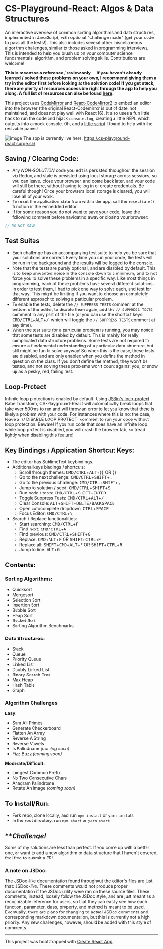 # CS-Playground-React: Algos & Data Structures

An interactive overview of common sorting algorithms and data structures, implemented in JavaScript, with optional "challenge mode" (get your code to pass all the tests!). This also includes several other miscellaneous algorithm challenges, similar to those asked in programming interviews. This is intended to help you brush up on your computer science fundamentals, algorithm, and problem solving skills. Contributions are welcome!

__This is meant as a reference / review only &mdash; if you haven't already learned / solved these problems on your own, I recommend giving them a try in the editor first before looking at the solution code! If you get stuck, there are plenty of resources accessible right through the app to help you along. A full list of resources can also be found [here](https://github.com/no-stack-dub-sack/cs-playground-react/blob/master/RESOURCES.md).__

This project uses [CodeMirror](https://codemirror.net/) and [React-CodeMirror2](https://github.com/scniro/react-codemirror2/) to embed an editor into the browser (the original React-Codemirror is out of date, not maintained, and does not play well with React 16). It also uses a fun little hack to run the code and hijack `console.log`, creating a little REPL which outputs into a mock console. Oh, and a [little script](https://github.com/lingtalfi/simpledrag) I found to help with the resizable panes!

![image](https://user-images.githubusercontent.com/18563015/35986973-89bb7ec8-0cc8-11e8-8fe1-55f00cc50fb1.png)
The app is currently live here: https://cs-playground-react.surge.sh/

## Saving / Clearing Code:
- Any _NON-SOLUTION_ code you edit is persisted throughout the session via Redux, and state is persisted using local storage across sessions, so you can leave, close your browser, and come back later, and your code will still be there, without having to log in or create credentials. Be careful though! Once your browsers local storage is cleared, you will lose all of your work.
- To reset the application state from within the app, call the `resetState()` function in the embedded editor.
- If for some reason you do not want to save your code, leave the following comment before navigating away or closing your browser:
```js
// DO NOT SAVE
```

## Test Suites
- Each challenge has an accompanying test suite to help you be sure that your solutions are correct. Every time you run your code, the tests will be run in the background and the results will be logged to the console.
- Note that the tests are purely optional, and are disabled by default. This is to keep unwanted noise in the console down to a minimum, and to not force you to solve these problems in a specific way. Like most things in programming, each of these problems have several different solutions. In order to test them, I had to pick one way to solve each, and test for that way. This might be limiting if you want to choose an completely different approach to solving a particular problem.
- To enable the tests, delete the `// SUPPRESS TESTS` comment at the bottom of the editor, to disable them again, add the `// SUPPRESS TESTS` comment to any part of the file (or you can use the shortcut keys: <kbd>CMD/CTRL</kbd>+<kbd>ALT</kbd>+<kbd>/</kbd>, which will toggle the `// SUPPRESS TESTS` comment at any time).
- When the test suite for a particular problem is running, you may notice that some tests are disabled by default. This is mainly for really complicated data structure problems. Some tests are not required to ensure a fundamental understanding of a particular data structure, but still might be fun to solve anyway! So when this is the case, these tests are disabled, and are only enabled when you define the method in question on the class. If you don't define the method, they won't be tested, and not solving these problems won't count against you, or show up as a pesky, red, failing test.

## Loop-Protect
Infinite loop protection is enabled by default. Using [JSBin's loop-protect](https://github.com/jsbin/loop-protect) Babel transform, CS-Playground-React will automatically break loops that take over 500ms to run and will throw an error to let you know that there is likely a problem with your code. For instances where this is not the case, leave a \`// DISABLE LOOP PROTECT\` comment to run your code without loop protection. Beware! If you run code that does have an infinite loop while loop protect is disabled, you will crash the browser tab, so tread lightly when disabling this feature!

## Key Bindings / Application Shortcut Keys:
- The editor has SublimeText keybindings.
- Additional keys bindings / shortcuts:
  - Scroll through themes: <kbd>CMD/CTRL</kbd>+<kbd>ALT</kbd>+(<kbd>{</kbd> OR <kbd>}</kbd>)
  - Go to the next challenge: <kbd>CMD/CTRL</kbd>+<kbd>SHIFT</kbd>+<kbd>.</kbd>
  - Go to the previous challenge: <kbd>CMD/CTRL</kbd>+<kbd>SHIFT</kbd>+<kbd>,</kbd>
  - Jump to solution / seed: <kbd>CMD/CTRL</kbd>+<kbd>SHIFT</kbd>+<kbd>S</kbd>
  - Run code / tests: <kbd>CMD/CTRL</kbd>+<kbd>SHIFT</kbd>+<kbd>ENTER</kbd>
  - Toggle Suppress Tests: <kbd>CMD/CTRL</kbd>+<kbd>ALT</kbd>+<kbd>/</kbd>
  - Clear Console: <kbd>ALT</kbd>+<kbd>SHIFT</kbd>+<kbd>DELTE/BACKSPACE</kbd>
  - Open autocomplete dropdown: <kbd>CTRL</kbd>+<kbd>SPACE</kbd>
  - Focus Editor: <kbd>CMD/CTRL</kbd>+<kbd>\\</kbd>
- Search / Replace functionalities:
  - Start searching: <kbd>CMD/CTRL</kbd>+<kbd>F</kbd>
  - Find next: <kbd>CMD/CTRL</kbd>+<kbd>G</kbd>
  - Find previous: <kbd>CMD/CTRL</kbd>+<kbd>SHIFT</kbd>+<kbd>G</kbd>
  - Replace: <kbd>CMD</kbd>+<kbd>ALT</kbd>+<kbd>F</kbd> OR <kbd>SHIFT</kbd>+<kbd>CTRL</kbd>+<kbd>F</kbd>
  - Replace all: <kbd>SHIFT</kbd>+<kbd>CMD</kbd>+<kbd>ALT</kbd>+<kbd>F</kbd> OR <kbd>SHIFT</kbd>+<kbd>CTRL</kbd>+<kbd>R</kbd>
  - Jump to line: <kbd>ALT</kbd>+<kbd>G</kbd>

## Contents:
### Sorting Algorithms:
- Quicksort
- Mergesort
- Selection Sort
- Insertion Sort
- Bubble Sort
- Heap Sort
- Bucket Sort
- Sorting Algorithm Benchmarks

### Data Structures:
- Stack
- Queue
- Priority Queue
- Linked List
- Doubly Linked List
- Binary Search Tree
- Max Heap
- Hash Table
- Graph

### Algorithm Challenges
**Easy:**
- Sum All Primes
- Generate Checkerboard
- Flatten An Array
- Reverse A String
- Reverse Vowels
- Is Palindrome _(coming soon)_
- Fizz Buzz _(coming soon)_

**Moderate/Difficult:**
- Longest Common Prefix
- No Two Consecutive Chars
- Anagram Palindrome
- Rotate An Image _(coming soon)_

## To Install/Run:
- Fork repo, clone locally, and run `npm install` or `yarn install`
- In the root directory, run `npm start` or `yarn start`

## \*\*_Challenge!_
Some of my solutions are less than perfect. If you come up with a better one, or want to add a new algorithm or data structure that I haven't covered, feel free to submit a PR!

### A note on JSDoc:
The [JSDoc](https://github.com/jsdoc3/jsdoc)-like documentation found throughout the editor's files are just that: JSDoc-_like_. These comments would not produce proper documentation if the JSDoc utility were ran on these source files. These comments, instead, loosely follow the JSDoc style, and are just meant as a recognizable reference for users, so that they can easily see how each function, parameter, class, property, and method is meant to be used. Eventually, there are plans for changing to actual JSDoc comments and corresponding markdown documentation, but this is currently not a high priority. Any new challenges, however, should be added with this style of comments.

***

This project was bootstrapped with [Create React App](https://github.com/facebookincubator/create-react-app).

<kbd><kbd><kbd><kbd><kbd><kbd><kbd><kbd><kbd><kbd><kbd><kbd><kbd><kbd><kbd><kbd><kbd><kbd><kbd><kbd><kbd><kbd><kbd><kbd><kbd><kbd><kbd><kbd><kbd><kbd><kbd><kbd><kbd><kbd>
